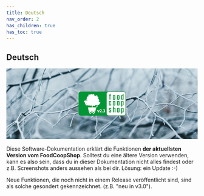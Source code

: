 ```yaml
---
title: Deutsch
nav_order: 2
has_children: true
has_toc: true
---
```

## Deutsch

![](https://raw.githubusercontent.com/foodcoopshop/foodcoopshop/master/webroot/files/images/sliders/demo-slider.jpg)

Diese Software-Dokumentation erklärt die Funktionen **der aktuellsten Version vom FoodCoopShop**. Solltest du eine ältere Version verwenden, kann es also sein, dass du in dieser Dokumentation nicht alles findest oder z.B. Screenshots anders aussehen als bei dir. Lösung: ein Update :-)

Neue Funktionen, die noch nicht in einem Release veröffentlicht sind, sind als solche gesondert gekennzeichnet. (z.B. "neu in v3.0").

